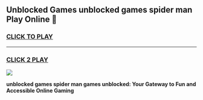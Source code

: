 
## Unblocked Games unblocked games spider man Play Online 👋
<h3>
<a href="https://news.freeplayer.one?title=unblocked_games_spider_man&ref=17F">CLICK TO PLAY</a></h3>
<hr>

<h3>
<a href="https://news.freeplayer.one?title=unblocked_games_spider_man&ref=17F">CLICK 2 PLAY</a>
  
</h3>

<a href="https://news.freeplayer.one?title=unblocked_games_spider_man&ref=17F/"><img src="https://clearcache.store/games.png"></a>


**unblocked games spider man games unblocked: Your Gateway to Fun and Accessible Online Gaming**
